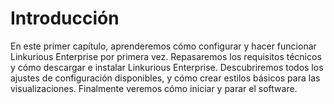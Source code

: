 # Introducción

En este primer capítulo, aprenderemos cómo configurar y hacer funcionar Linkurious Enterprise por primera vez. Repasaremos los requisitos técnicos y cómo descargar e instalar Linkurious Enterprise. Descubriremos todos los ajustes de configuración disponibles, y cómo crear estilos básicos para las visualizaciones. Finalmente veremos cómo iniciar y parar el software.